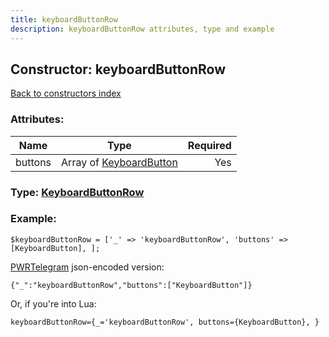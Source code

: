 ```yaml
---
title: keyboardButtonRow
description: keyboardButtonRow attributes, type and example
---
```

## Constructor: keyboardButtonRow  
[Back to constructors index](index.md)



### Attributes:

| Name     |    Type       | Required |
|----------|:-------------:|---------:|
|buttons|Array of [KeyboardButton](../types/KeyboardButton.md) | Yes|



### Type: [KeyboardButtonRow](../types/KeyboardButtonRow.md)


### Example:

```
$keyboardButtonRow = ['_' => 'keyboardButtonRow', 'buttons' => [KeyboardButton], ];
```  

[PWRTelegram](https://pwrtelegram.xyz) json-encoded version:

```
{"_":"keyboardButtonRow","buttons":["KeyboardButton"]}
```


Or, if you're into Lua:  


```
keyboardButtonRow={_='keyboardButtonRow', buttons={KeyboardButton}, }

```



